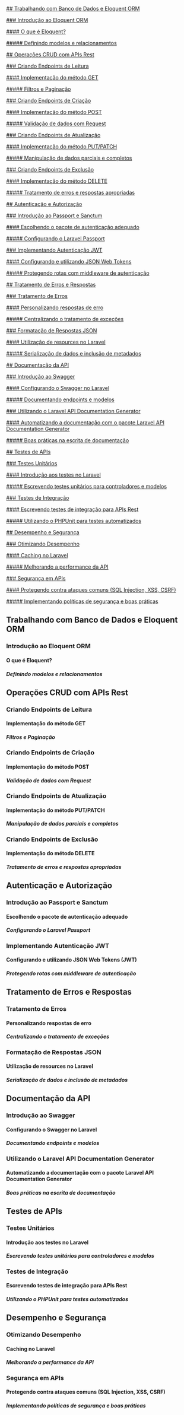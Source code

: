 

[## Trabalhando com Banco de Dados e Eloquent ORM](#Trabalhando_com_Banco_Dados_e_Eloquent_ORM)



[### Introdução ao Eloquent ORM](#Introducao_ao_Eloquent_ORM)

[#### O que é Eloquent?](#O_que_e_Eloquent)

[##### Definindo modelos e relacionamentos](#Definindo_modelos_e_relacionamentos)


[## Operações CRUD com APIs Rest](#Operações_CRUD_com_APIs_Rest)


[### Criando Endpoints de Leitura](#Criando_Endpoints_de_Leitura)

[#### Implementação do método GET](#Implementacao_do_metodo_GET)

[##### Filtros e Paginação](#Filtros_e_Paginacao)


[### Criando Endpoints de Criação](#Criando_Endpoints_de_Criacao)

[#### Implementação do método POST](#Implementacao_do_metodo_POST)

[##### Validação de dados com Request](#Validacao_de_dados_com_Request)


[### Criando Endpoints de Atualização](#Criando_Endpoints_de_Atualizacao)

[#### Implementação do método PUT/PATCH](#Implementação_do_método_PUT_PATCH)

[##### Manipulação de dados parciais e completos](#Manipulacao_de_dados_parciais_e_completos)


[### Criando Endpoints de Exclusão](#Criando_Endpoints_de_Exclusao)

[#### Implementação do método DELETE](#Implementação_do_método_DELETE)

[##### Tratamento de erros e respostas apropriadas](#Tratamento_de_erros_e_respostas_apropriadas)


[## Autenticação e Autorização](#Autenticação_e_Autorizacao)


[### Introdução ao Passport e Sanctum](#Introdução_ao_Passport_e_Sanctum)

[#### Escolhendo o pacote de autenticação adequado](#Escolhendo_o_pacote_de_autenticação_adequado)

[##### Configurando o Laravel Passport](#Configurando_o_Laravel_Passport)


[### Implementando Autenticação JWT](#Implementando_Autenticacao_JWT)

[#### Configurando e utilizando JSON Web Tokens](#Configurando_e_utilizando_JSON_Web_Tokens)

[##### Protegendo rotas com middleware de autenticação](#Protegendo_rotas_com_middleware_de_autenticacao)


[## Tratamento de Erros e Respostas](#Tratamento_de_Erros_e_Respostas)


[### Tratamento de Erros](#Tratamento_de_Erros)

[#### Personalizando respostas de erro](#Personalizando_respostas_de_erro)

[##### Centralizando o tratamento de exceções](#Centralizando_o_tratamento_de_exceções)


[### Formatação de Respostas JSON](#Formatacao_de_Respostas_JSON)

[#### Utilização de resources no Laravel](#Utilizacao_de_resources_no_Laravel)

[##### Serialização de dados e inclusão de metadados](#Serializacao_de_dados_e_inclusão_de_metadados)


[## Documentação da API](#Documentacao_da_API)


[### Introdução ao Swagger](#Introducao_ao_Swagger)

[#### Configurando o Swagger no Laravel](#Configurando_o_Swagger_no_Laravel)

[##### Documentando endpoints e modelos](#Documentando_endpoints_e_modelos)


[### Utilizando o Laravel API Documentation Generator](#Utilizando_o_Laravel_API_Documentation_Generator)

[#### Automatizando a documentação com o pacote Laravel API Documentation Generator](#Automatizando_a_documentacao_com_o_pacote_Laravel_API_Documentation_Generator)

[##### Boas práticas na escrita de documentação](#Boas_práticas_na_escrita_de_documentacao)


[## Testes de APIs](#Testes_de_APIs)


[### Testes Unitários](#Testes_Unitarios)

[#### Introdução aos testes no Laravel](#Introducao_aos_testes_no_Laravel)

[##### Escrevendo testes unitários para controladores e modelos](#Escrevendo_testes_unitarios_para_controladores_e_modelos)


[### Testes de Integração](#Testes_de_Integracao)

[#### Escrevendo testes de integração para APIs Rest](#Escrevendo_testes_de_integracao_para_APIs_Rest)

[##### Utilizando o PHPUnit para testes automatizados](#Utilizando_o_PHPUnit_para_testes_automatizados)


[## Desempenho e Segurança](#Desempenho_e_Segurança)


[### Otimizando Desempenho](Otimizando_Desempenho)

[#### Caching no Laravel](#Caching_no_Laravel)

[##### Melhorando a performance da API](#Melhorando_a_performance_da_API)


[### Segurança em APIs](#Segurança_em_APIs)

[#### Protegendo contra ataques comuns (SQL Injection, XSS, CSRF)](#Protegendo_contra_ataques_comuns)

[##### Implementando políticas de segurança e boas práticas](#Implementando_politicas_de_seguranca_e_boas_praticas)

<a id="Trabalhando_com_Banco_Dados_e_Eloquent_ORM"></a>

## Trabalhando com Banco de Dados e Eloquent ORM

<a id="Introducao_ao_Eloquent_ORM"></a>

### Introdução ao Eloquent ORM

<a id="O_que_e_Eloquent"></a>

#### O que é Eloquent?

<a id="Definindo_modelos_e_relacionamentos"></a>

##### Definindo modelos e relacionamentos

<a id="Operações_CRUD_com_APIs_Rest"></a>

## Operações CRUD com APIs Rest

<a id="Criando_Endpoints_de_Leitura"></a>

### Criando Endpoints de Leitura

<a id="Implementacao_do_método_GET"></a>

#### Implementação do método GET

<a id="Filtros_e_Paginacao"></a>

##### Filtros e Paginação

<a id="Criando_Endpoints_de_Criacao"></a>

### Criando Endpoints de Criação

<a id="Implementacao_do_metodo_POST"></a>

#### Implementação do método POST

<a id="Validacao_de_dados_com_Request"></a>

##### Validação de dados com Request

<a id="Criando_Endpoints_de_Atualizacao"></a>

### Criando Endpoints de Atualização

<a id="Implementação_do_método_PUT_PATCH"></a>

#### Implementação do método PUT/PATCH

<a id="Manipulacao_de_dados_parciais_e_completos"></a>

##### Manipulação de dados parciais e completos

<a id="Criando_Endpoints_de_Exclusao"></a>

### Criando Endpoints de Exclusão

<a id="Implementação_do_método_DELETE"></a>

#### Implementação do método DELETE

<a id="Tratamento_de_erros_e_respostas_apropriadas"></a>

##### Tratamento de erros e respostas apropriadas

<a id="Autenticação_e_Autorizacao"></a>

## Autenticação e Autorização

<a id="Introdução_ao_Passport_e_Sanctum"></a>

### Introdução ao Passport e Sanctum

<a id="Escolhendo_o_pacote_de_autenticação_adequado"></a>

#### Escolhendo o pacote de autenticação adequado

<a id="Configurando_o_Laravel_Passport"></a>

##### Configurando o Laravel Passport

<a id="Implementando_Autenticacao_JWT"></a>

### Implementando Autenticação JWT

<a id="Configurando_e_utilizando_JSON_Web_Tokens"></a>

#### Configurando e utilizando JSON Web Tokens (JWT)

<a id="Protegendo_rotas_com_middleware_de_autenticacao"></a>

##### Protegendo rotas com middleware de autenticação

<a id="Tratamento_de_Erros_e_Respostas"></a>

## Tratamento de Erros e Respostas

<a id="Tratamento_de_Erros"></a>

### Tratamento de Erros

<a id="Personalizando_respostas_de_erro"></a>

#### Personalizando respostas de erro

<a id="Centralizando_o_tratamento_de_exceções"></a>

##### Centralizando o tratamento de exceções

<a id="Formatacao_de_Respostas_JSON"></a>

### Formatação de Respostas JSON

<a id="Utilizacao_de_resources_no_Laravel"></a>

#### Utilização de resources no Laravel

<a id="Serializacao_de_dados_e_inclusão_de_metadados"></a>

##### Serialização de dados e inclusão de metadados

<a id="Documentacao_da_API"></a>

## Documentação da API

<a id="Introducao_ao_Swagger"></a>

### Introdução ao Swagger

<a id="Configurando_o_Swagger_no_Laravel"></a>

#### Configurando o Swagger no Laravel

<a id="Documentando_endpoints_e_modelos"></a>

##### Documentando endpoints e modelos

<a id="Utilizando_o_Laravel_API_Documentation_Generator"></a>

### Utilizando o Laravel API Documentation Generator

<a id="Automatizando_a_documentacao_com_o_pacote_Laravel_API_Documentation_Generator"></a>

#### Automatizando a documentação com o pacote Laravel API Documentation Generator

<a id="Boas_práticas_na_escrita_de_documentacao"></a>

##### Boas práticas na escrita de documentação

<a id="Testes_de_APIs"></a>

## Testes de APIs

<a id="Testes_Unitarios"></a>

### Testes Unitários

<a id="Introducao_aos_testes_no_Laravel"></a>

#### Introdução aos testes no Laravel

<a id="Escrevendo_testes_unitarios_para_controladores_e_modelos"></a>

##### Escrevendo testes unitários para controladores e modelos

<a id="Testes_de_Integracao"></a>

### Testes de Integração

<a id="Escrevendo_testes_de_integracao_para_APIs_Rest"></a>

#### Escrevendo testes de integração para APIs Rest

<a id="Utilizando_o_PHPUnit_para_testes_automatizados"></a>

##### Utilizando o PHPUnit para testes automatizados

<a id="Desempenho_e_Segurança"></a>

##  Desempenho e Segurança

<a id="Otimizando_Desempenho"></a>

### Otimizando Desempenho

<a id="Caching_no_Laravel"></a>

#### Caching no Laravel

<a id="Melhorando_a_performance_da_API"></a>

##### Melhorando a performance da API

<a id="Segurança_em_APIs"></a>

### Segurança em APIs

<a id="Protegendo_contra_ataques_comuns"></a>

#### Protegendo contra ataques comuns (SQL Injection, XSS, CSRF)

<a id="Implementando_politicas_de_seguranca_e_boas_praticas"></a>

##### Implementando políticas de segurança e boas práticas
